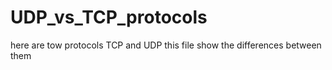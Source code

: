 # UDP_vs_TCP_protocols
here are tow protocols TCP and UDP this file show the differences between them 

